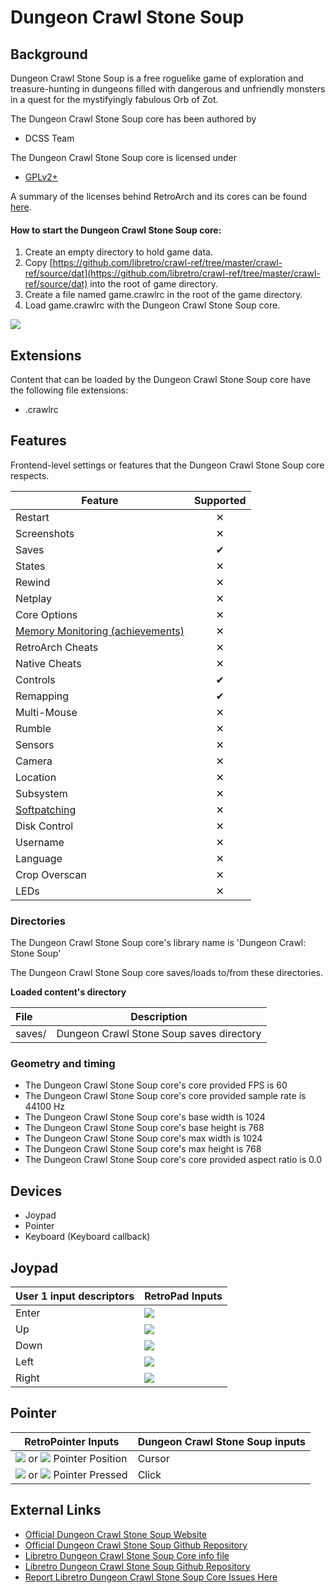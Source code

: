 # Dungeon Crawl Stone Soup

## Background
Dungeon Crawl Stone Soup is a free roguelike game of exploration and treasure-hunting in dungeons filled with dangerous and unfriendly monsters in a quest for the mystifyingly fabulous Orb of Zot.

The Dungeon Crawl Stone Soup core has been authored by

- DCSS Team

The Dungeon Crawl Stone Soup core is licensed under

- [GPLv2+](https://github.com/libretro/crawl-ref/blob/master/crawl-ref/licence.txt)

A summary of the licenses behind RetroArch and its cores can be found [here](../development/licenses.md).

#### How to start the Dungeon Crawl Stone Soup core:

1. Create an empty directory to hold game data.
2. Copy [https://github.com/libretro/crawl-ref/tree/master/crawl-ref/source/dat](https://github.com/libretro/crawl-ref/tree/master/crawl-ref/source/dat) into the root of game directory.
3. Create a file named game.crawlrc in the root of the game directory.
4. Load game.crawlrc with the Dungeon Crawl Stone Soup core.

![](../image/core/stone_soup/dat.png)

## Extensions

Content that can be loaded by the Dungeon Crawl Stone Soup core have the following file extensions:

- .crawlrc

## Features

Frontend-level settings or features that the Dungeon Crawl Stone Soup core respects.

| Feature           | Supported |
|-------------------|:---------:|
| Restart           | ✕         |
| Screenshots       | ✕         |
| Saves             | ✔         |
| States            | ✕         |
| Rewind            | ✕         |
| Netplay           | ✕         |
| Core Options      | ✕         |
| [Memory Monitoring (achievements)](../guides/memorymonitoring.md) | ✕         |
| RetroArch Cheats  | ✕         |
| Native Cheats     | ✕         |
| Controls          | ✔         |
| Remapping         | ✔         |
| Multi-Mouse       | ✕         |
| Rumble            | ✕         |
| Sensors           | ✕         |
| Camera            | ✕         |
| Location          | ✕         |
| Subsystem         | ✕         |
| [Softpatching](../guides/softpatching.md) | ✕         |
| Disk Control      | ✕         |
| Username          | ✕         |
| Language          | ✕         |
| Crop Overscan     | ✕         |
| LEDs              | ✕         |

### Directories

The Dungeon Crawl Stone Soup core's library name is 'Dungeon Crawl: Stone Soup'

The Dungeon Crawl Stone Soup core saves/loads to/from these directories.

**Loaded content's directory**

| File   | Description                              |
|:-------|:----------------------------------------:|
| saves/ | Dungeon Crawl Stone Soup saves directory |

### Geometry and timing

- The Dungeon Crawl Stone Soup core's core provided FPS is 60
- The Dungeon Crawl Stone Soup core's core provided sample rate is 44100 Hz
- The Dungeon Crawl Stone Soup core's base width is 1024
- The Dungeon Crawl Stone Soup core's base height is 768
- The Dungeon Crawl Stone Soup core's max width is 1024
- The Dungeon Crawl Stone Soup core's max height is 768
- The Dungeon Crawl Stone Soup core's core provided aspect ratio is 0.0

## Devices

- Joypad
- Pointer
- Keyboard (Keyboard callback)

## Joypad

| User 1 input descriptors | RetroPad Inputs                             |
|--------------------------|---------------------------------------------|
| Enter                    | ![](../image/retropad/retro_b.png)          |
| Up                       | ![](../image/retropad/retro_dpad_up.png)    |
| Down                     | ![](../image/retropad/retro_dpad_down.png)  |
| Left                     | ![](../image/retropad/retro_dpad_left.png)  |
| Right                    | ![](../image/retropad/retro_dpad_right.png) |

## Pointer

| RetroPointer Inputs                                                                                                      | Dungeon Crawl Stone Soup inputs |
|--------------------------------------------------------------------------------------------------------------------------|---------------------------------|
| ![](../image/retromouse/retro_mouse.png) or ![](../image/Button_Pack/Gestures/Gesture_Finger_Front.png) Pointer Position | Cursor                          |
| ![](../image/retromouse/retro_left.png) or ![](../image/Button_Pack/Gestures/Gesture_Tap.png) Pointer Pressed            | Click                           |

## External Links

- [Official Dungeon Crawl Stone Soup Website](https://crawl.develz.org/)
- [Official Dungeon Crawl Stone Soup Github Repository](https://github.com/crawl/crawl)
- [Libretro Dungeon Crawl Stone Soup Core info file](https://github.com/libretro/libretro-super/blob/master/dist/info/stonesoup_libretro.info)
- [Libretro Dungeon Crawl Stone Soup Github Repository](https://github.com/libretro/crawl-ref)
- [Report Libretro Dungeon Crawl Stone Soup Core Issues Here](https://github.com/libretro/libretro-meta/issues)